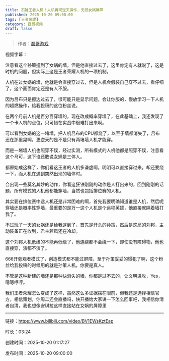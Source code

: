 ```yaml
---
title: 石锤王者人机！人机再现逆天操作，无视女娲屏障
published: 2025-10-20 09:00:00
tags: [王者荣耀]
category: 磊哥视频
draft: false
---
```



> 作者：[磊哥游戏](https://space.bilibili.com/268941858)

视频字幕：

注意看这个孙策撞到了女娲的墙，但是他直接过去了，这里肯定有人就说了，这是时机的问题，但实际上这是王者荣耀人机的一项机制。

人机在过女娲的墙，他就是会直接穿过去，但是人机会假装自己穿不过去，看仔细了，这个画面肯定还是有人不服。

因为吕布只是擦边过去了，很可能只是显示问题，会让你服的，慢放学习一下人机的超燃操作，给我投稿的这位粉丝说。

在两个月前人机是百分百穿墙的，现在改成概率穿墙了，在此基础上，我还发现了一个卡人机的点位，只可惜在实战中很难打出来啊。

可以看到女娲的这一堵墙，把人机吕布的CPU都烧了，以至于墙都消失了，吕布还在那里晃啊，更逆天的是不是只有两堵墙人机才能穿。

而是一堵墙人机也照穿不误，经过实测，所有模式的人机他都是照穿不误，注意看这个马可，这下谁还敢说女娲是三体人。

都原始成这样了，你们看这王者的人机多谦虚啊，明明可以直接穿过来，却还要绕一下，而人机在遇到突然出现的墙体时。

会出现一些莫名其妙的动作，你看这狂铁刚刚的动作是人打出来的，回到刚刚的话题，所有模式的人机他都能穿墙，当然也包括排位赛的人机。

其实要在排位赛中逮人机还是非常困难的啊，首先我要明确知道谁是人机，然后呢穿墙还是概率性穿墙，最重要的是万一这个人机是个远程英雄，他直接就隔着墙打我了。

不过玩了一天的女娲还是给我逮到了，首先是开头的孙策，然后是这局的刘邦，主动装备正在收到，君主若风还在冷却。

这个刘邦人机低级的不能再低级了，他连绕都不会绕一下，即使没有障碍物，他也直接穿，演都不演了。

666开旁观者模式了，创造模式都不能过屏障，至于孙策妥妥的惯犯了啊，这个粉丝给我投稿的时候用的就是孙策人机，你要是真人。

不管是这种新建的墙还是那种快消失的墙，你都是过不去的，让文明进攻，Yes，嗯嗯哼哼。

我们王者荣耀怎么变成了这样，虽然这么多证据摆在眼前，但我还是选择相信官方，相信策划，你周二还会直播吗，快开播给大家讲一下怎么回事吧，我相信你清者自清，我也想像安琪拉这样直接站在女娲的屏障里

---

链接：https://www.bilibili.com/video/BV1EWsKztEap

时长：03:24

创建时间：2025-10-20 01:17:27

发布时间：2025-10-20 09:00:00

